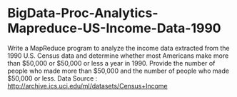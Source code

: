 # BigData-Proc-Analytics-Mapreduce-US-Income-Data-1990
Write a MapReduce program to analyze the income data extracted from the 1990 U.S. Census data and determine whether most Americans make more than $50,000 or $50,000 or less a year in 1990. Provide the number of people who made more than $50,000 and the number of people who made $50,000 or less. Data Source : http://archive.ics.uci.edu/ml/datasets/Census+Income 
